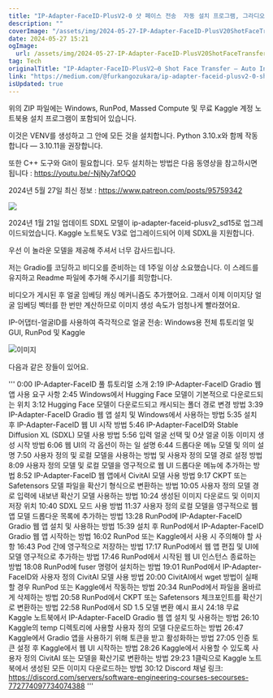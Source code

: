 ```yaml
---
title: "IP-Adapter-FaceID-PlusV2-0 샷 페이스 전송  자동 설치 프로그램, 그라디오 앱  집적화된 컴퓨팅, 런팟, 캐글, 윈도우"
description: ""
coverImage: "/assets/img/2024-05-27-IP-Adapter-FaceID-PlusV20ShotFaceTransferAutoInstallerGradioAppMassedComputeRunPodKaggleWindows_0.png"
date: 2024-05-27 15:21
ogImage:
  url: /assets/img/2024-05-27-IP-Adapter-FaceID-PlusV20ShotFaceTransferAutoInstallerGradioAppMassedComputeRunPodKaggleWindows_0.png
tag: Tech
originalTitle: "IP-Adapter-FaceID-PlusV2–0 Shot Face Transfer — Auto Installer , Gradio App — Massed Compute, RunPod, Kaggle, Windows"
link: "https://medium.com/@furkangozukara/ip-adapter-faceid-plusv2-0-shot-face-transfer-auto-installer-gradio-app-massed-compute-8b4e203e9408"
isUpdated: true
---
```


위의 ZIP 파일에는 Windows, RunPod, Massed Compute 및 무료 Kaggle 계정 노트북용 설치 프로그램이 포함되어 있습니다.

이것은 VENV를 생성하고 그 안에 모든 것을 설치합니다. Python 3.10.x와 함께 작동합니다 — 3.10.11을 권장합니다.

또한 C++ 도구와 Git이 필요합니다. 모두 설치하는 방법은 다음 동영상을 참고하시면 됩니다 : https://youtu.be/-NjNy7afOQ0

2024년 5월 27일 최신 정보 : https://www.patreon.com/posts/95759342

<div class="content-ad"></div>

<img src="/assets/img/2024-05-27-IP-Adapter-FaceID-PlusV20ShotFaceTransferAutoInstallerGradioAppMassedComputeRunPodKaggleWindows_0.png" />

2024년 1월 21일 업데이트
SDXL 모델이 ip-adapter-faceid-plusv2_sd15로 업그레이드되었습니다.
Kaggle 노트북도 V3로 업그레이드되어 이제 SDXL을 지원합니다.

우선 이 놀라운 모델을 제공해 주셔서 너무 감사드립니다.

저는 Gradio를 코딩하고 비디오를 준비하는 데 1주일 이상 소요했습니다. 이 스레드를 유지하고 Readme 파일에 추가해 주시기를 희망합니다.

<div class="content-ad"></div>

비디오가 게시된 후 얼굴 임베딩 캐싱 메커니즘도 추가했어요. 그래서 이제 이미지당 얼굴 임베딩 벡터를 한 번만 계산하므로 이미지 생성 속도가 엄청나게 빨라졌어요.

IP-어댑터-얼굴ID를 사용하여 즉각적으로 얼굴 전송: Windows용 전체 튜토리얼 및 GUI, RunPod 및 Kaggle

![이미지](/assets/img/2024-05-27-IP-Adapter-FaceID-PlusV20ShotFaceTransferAutoInstallerGradioAppMassedComputeRunPodKaggleWindows_1.png)

다음과 같은 장들이 있어요.

<div class="content-ad"></div>

'''
0:00 IP-Adapter-FaceID 풀 튜토리얼 소개
2:19 IP-Adapter-FaceID Gradio 웹 앱 사용 요구 사항
2:45 Windows에서 Hugging Face 모델이 기본적으로 다운로드되는 위치
3:12 Hugging Face 모델이 다운로드되고 캐시되는 폴더 경로 변경 방법
3:39 IP-Adapter-FaceID Gradio 웹 앱 설치 및 Windows에서 사용하는 방법
5:35 설치 후 IP-Adapter-FaceID 웹 UI 시작 방법
5:46 IP-Adapter-FaceID와 Stable Diffusion XL (SDXL) 모델 사용 방법
5:56 입력 얼굴 선택 및 0샷 얼굴 이동 이미지 생성 시작 방법
6:06 웹 UI의 각 옵션이 하는 일 설명
6:44 드롭다운 메뉴 모델 및 의미 설명
7:50 사용자 정의 및 로컬 모델을 사용하는 방법 및 사용자 정의 모델 경로 설정 방법
8:09 사용자 정의 모델 및 로컬 모델을 영구적으로 웹 UI 드롭다운 메뉴에 추가하는 방법
8:52 IP-Adapter-FaceID 웹 앱에서 CivitAI 모델 사용 방법
9:17 CKPT 또는 Safetensors 모델 파일을 확산기 형식으로 변환하는 방법
10:05 사용자 정의 모델 경로 입력에 내보낸 확산기 모델 사용하는 방법
10:24 생성된 이미지 다운로드 및 이미지 저장 위치
10:40 SDXL 모드 사용 방법
11:37 사용자 정의 로컬 모델을 영구적으로 웹 앱 모델 드롭다운 목록에 추가하는 방법
13:28 RunPod에 IP-Adapter-FaceID Gradio 웹 앱 설치 및 사용하는 방법
15:39 설치 후 RunPod에서 IP-Adapter-FaceID Gradio 웹 앱 시작하는 방법
16:02 RunPod 또는 Kaggle에서 사용 시 주의해야 할 사항
16:43 Pod 간에 영구적으로 저장하는 방법
17:17 RunPod에서 웹 앱 편집 및 UI에 모델 영구적으로 추가하는 방법
17:46 RunPod에서 시작된 웹 UI 인스턴스 종료하는 방법
18:08 RunPod에 fuser 명령어 설치하는 방법
19:01 RunPod에서 IP-Adapter-FaceID와 사용자 정의 CivitAI 모델 사용 방법
20:00 CivitAI에서 wget 방법이 실패할 경우 RunPod 또는 Kaggle에서 작동하는 방법
20:34 RunPod에서 파일을 올바르게 삭제하는 방법
20:58 RunPod에서 CKPT 또는 Safetensors 체크포인트를 확산기로 변환하는 방법
22:58 RunPod에서 SD 1.5 모델 변환 예시 표시
24:18 무료 Kaggle 노트북에서 IP-Adapter-FaceID Gradio 웹 앱 설치 및 사용하는 방법
26:10 Kaggle의 temp 디렉토리에 사용할 사용자 정의 모델 다운로드하는 방법
26:47 Kaggle에서 Gradio 앱을 사용하기 위해 토큰을 받고 활성화하는 방법
27:05 인증 토큰 설정 후 Kaggle에서 웹 UI 시작하는 방법
28:26 Kaggle에서 사용할 수 있도록 사용자 정의 CivitAI 또는 모델을 확산기로 변환하는 방법
29:23 1클릭으로 Kaggle 노트북에서 생성된 모든 이미지 다운로드하는 방법
30:12 Discord 채널 링크: https://discord.com/servers/software-engineering-courses-secourses-772774097734074388
'''
